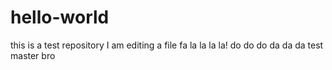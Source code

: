 # hello-world
this is a test repository
I am editing a file fa la la la la!
do do do da da da test master bro
